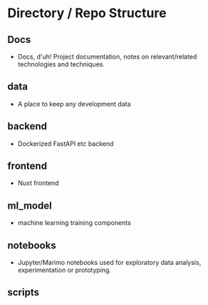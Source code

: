 # Directory / Repo Structure


## Docs

- Docs, d'uh! Project documentation, notes on relevant/related technologies and techniques.


## data

- A place to keep any development data


## backend

- Dockerized FastAPI etc backend


## frontend

- Nuxt frontend


## ml_model

- machine learning training components


## notebooks

- Jupyter/Marimo notebooks used for exploratory data analysis, experimentation or prototyping.


## scripts
